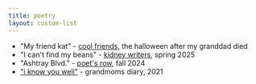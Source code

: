 ```yaml
---
title: poetry
layout: custom-list
---
```


- "My friend kat" - [cool friends](https://google.com), the halloween after my granddad died
- "I can't find my beans" - [kidney writers](https://google.com), spring 2025
- "Ashtray Blvd." - [poet's row](https://google.com), fall 2024
- ["i know you well"](/poetry/i-know-you-well/) - grandmoms diary, 2021

